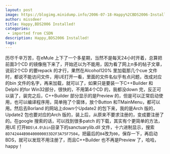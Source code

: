 ```yaml
---
layout: post
image: https://blogimg.minidump.info/2006-07-18-Happy%2CBDS2006-Installed%21.md
author: missdeer
title: Happy,BDS2006 Installed!
categories: 
 - imported from CSDN
description: Happy,BDS2006 Installed!
tags: 
---
```


历尽千辛万苦，在eMule 上下了一个多星期，当然不是每天24小时开着，总算把前面3个CD 的镜像拖下来了，开始还以为不能用，因为看了网上n多的帖子文章，说前2个CD 的要repack 的才行，果然在Alcohol120% 里加载那几个cue 文件时，都说不能访问文件，用UE打开一看，里面的文件名似乎有点问题，改成对应的bin 文件的名字，再来加载，就可以了，如果只是要装一下C++Builder 和Delphi 的for Win32部分，很快的，不用第4个CD 的，我都没down 完，反正可以装了，装完之后，C++Builder 部分显示的是Preview 的，但是可以正常启动使用，也可以编译程序用，简单拖了个窗体，放个Button 和TMainMenu，都可以用。然后去Borland 的网站上down个Update2 的包下来，我的是Arch 版的，Update2 包也要对应的Arch 版的，装上后，从原来不要求注册的，变成要注册了的。在google 搜索的话，可以找到很多patch 的下载，其实有个更简单的方法，用UE 打开`BDS\4.0\bin`目录下的sanctuarylib.dll 文件，十六进制显示，搜索`8D742444B90400000033D2F3A75F7504`，把最后的`04`改为`00`，保存一下，再启动BDS，就可以发现不用注册了，而且C++Builder 也不再是Preview 了，哈哈，happy！
